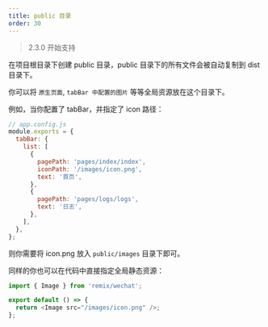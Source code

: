 ```yaml
---
title: public 目录
order: 30
---
```


> 2.3.0 开始支持

在项目根目录下创建 public 目录，public 目录下的所有文件会被自动复制到 dist 目录下。

你可以将 `原生页面`, `tabBar 中配置的图片` 等等全局资源放在这个目录下。

例如，当你配置了 tabBar，并指定了 icon 路径：

```js
// app.config.js
module.exports = {
  tabBar: {
    list: [
      {
        pagePath: 'pages/index/index',
        iconPath: '/images/icon.png',
        text: '首页',
      },
      {
        pagePath: 'pages/logs/logs',
        text: '日志',
      },
    ],
  },
};
```

则你需要将 icon.png 放入 `public/images` 目录下即可。

同样的你也可以在代码中直接指定全局静态资源：

```js
import { Image } from 'remix/wechat';

export default () => {
  return <Image src="/images/icon.png" />;
};
```
